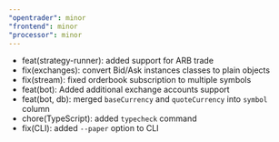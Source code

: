 ```yaml
---
"opentrader": minor
"frontend": minor
"processor": minor
---
```


- feat(strategy-runner): added support for ARB trade
- fix(exchanges): convert Bid/Ask instances classes to plain objects
- fix(stream): fixed orderbook subscription to multiple symbols
- feat(bot): Added additional exchange accounts support
- feat(bot, db): merged `baseCurrency` and `quoteCurrency` into `symbol` column
- chore(TypeScript): added `typecheck` command
- fix(CLI): added `--paper` option to CLI
